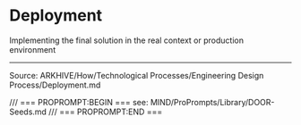 # Deployment

Implementing the final solution in the real context or production environment

---
Source: ARKHIVE/How/Technological Processes/Engineering Design Process/Deployment.md

/// === PROPROMPT:BEGIN ===
see: MIND/ProPrompts/Library/DOOR-Seeds.md
/// === PROPROMPT:END ===
